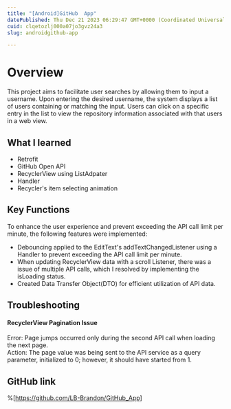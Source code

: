 ```yaml
---
title: "[Android]GitHub  App"
datePublished: Thu Dec 21 2023 06:29:47 GMT+0000 (Coordinated Universal Time)
cuid: clqetozlj000a07jo3gvz24a3
slug: androidgithub-app

---
```


# Overview
This project aims to facilitate user searches by allowing them to input a username. Upon entering the desired username, the system displays a list of users containing or matching the input. Users can click on a specific entry in the list to view the repository information associated with that users in a web view.

## What I learned
- Retrofit
- GitHub Open API
- RecyclerView using ListAdpater
- Handler
- Recycler's item selecting animation

## Key Functions
To enhance the user experience and prevent exceeding the API call limit per minute, the following features were implemented:
- Debouncing applied to the EditText's addTextChangedListener using a Handler to prevent exceeding the API call limit per minute.
- When updating RecyclerView data with a scroll Listener, there was a issue of multiple API calls, which I resolved by implementing the isLoading status.
- Created Data Transfer Object(DTO) for efficient utilization of API data.

## Troubleshooting

#### RecyclerView Pagination Issue
Error: Page jumps occurred only during the second API call when loading the next page.  
Action: The page value was being sent to the API service as a query parameter, initialized to 0; however, it should have started from 1.  

##  GitHub link
%[https://github.com/LB-Brandon/GitHub_App]
